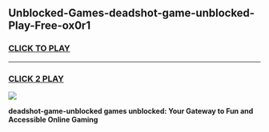 
## Unblocked-Games-deadshot-game-unblocked-Play-Free-ox0r1
<h3>
<a href="https://premium76.site?title=deadshot-game-unblocked&ref=10A">CLICK TO PLAY</a></h3>
<hr>

<h3>
<a href="https://premium76.site?title=deadshot-game-unblocked&ref=10A">CLICK 2 PLAY</a>
  
</h3>

<a href="https://premium76.site?title=deadshot-game-unblocked&ref=10A"><img src="https://clearcache.store/games.png"></a>


**deadshot-game-unblocked games unblocked: Your Gateway to Fun and Accessible Online Gaming**
